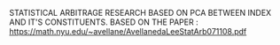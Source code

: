 STATISTICAL ARBITRAGE RESEARCH BASED ON PCA BETWEEN INDEX AND IT'S CONSTITUENTS.
BASED ON THE PAPER : https://math.nyu.edu/~avellane/AvellanedaLeeStatArb071108.pdf
